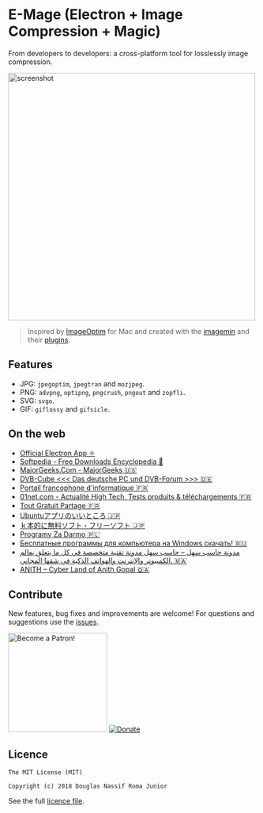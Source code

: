 # E-Mage (Electron + Image Compression + Magic)
From developers to developers: a cross-platform tool for losslessly image compression.

<img src="https://raw.githubusercontent.com/douglasjunior/emage/master/screenshot/screen.png" alt="screenshot" width="500" />

> Inspired by <a href="https://github.com/ImageOptim/ImageOptim" target="_blank">ImageOptim</a> for Mac and created with  the <a href="https://github.com/imagemin/imagemin" target="_blank">imagemin</a> and their <a href="https://www.npmjs.com/search?q=keywords:imageminplugin" target="_blank">plugins</a>.

## Features

- JPG: `jpegoptim`, `jpegtran` and `mozjpeg`.
- PNG: `advpng`, `optipng`, `pngcrush`, `pngout` and `zopfli`.
- SVG: `svgo`.
- GIF: `giflossy` and `gifsicle`.

## On the web

- [Official Electron App ⚛️](https://electronjs.org/apps/e-mage)
- [Softpedia - Free Downloads Encyclopedia 📖](https://www.softpedia.com/get/Multimedia/Graphic/Graphic-Others/E-Mage.shtml)
- [MajorGeeks.Com - MajorGeeks 🇺🇸](https://www.majorgeeks.com/files/details/e_mage.html)
- [DVB-Cube &lt;&lt;&lt; Das deutsche PC und DVB-Forum &gt;&gt;&gt; 🇩🇪](https://www.dvbcube.org/index.php?topic=7356.msg269611#msg269611)
- [Portail francophone d'informatique 🇫🇷](https://www.libellules.ch/dotclear/index.php?post/2018/09/29/E-Mage-optimiseur-du-poids-des-images)
- [01net.com - Actualité High Tech, Tests produits & téléchargements 🇫🇷](https://www.01net.com/telecharger/mac/Utilitaire/fiches/147183.html)
- [Tout Gratuit Partage 🇫🇷](https://toutgratuitpartage.be/e-mage-win-mac-et-linux-optimise-le-poids-des-images-freeware/)
- [Ubuntuアプリのいいところ 🇯🇵](https://ubuntuapps.blog.fc2.com/blog-entry-1065.html)
- [ｋ本的に無料ソフト・フリーソフト 🇯🇵](https://www.gigafree.net/tool/graphiccomp/E-Mage.html)
- [Programy Za Darmo 🇵🇱](https://programyzadarmo.net.pl/threads/e-mage.36723/)
- [Бесплатные программы для компьютера на Windows скачать! 🇷🇺](https://zoomexe.net/grafics/drugoe/3651-e-mage.html)
- [مدونة حاسب سهل &#8211; حاسب سهل مدونة تقنية متخصصة في كل ما يتعلق بعالم الكمبيوتر والإنترنت والهواتف الذكية في شقها المجاني. 🇲🇦](https://www.pcfacile1.com/archives/15331)
- [ANITH &#8211; Cyber Land of Anith Gopal 🇶🇦](https://anith.com/e-mage-1-1-0-mit-license/)

## Contribute

New features, bug fixes and improvements are welcome! For questions and suggestions use the [issues](https://github.com/douglasjunior/emage/issues).

<a href="https://www.patreon.com/douglasjunior"><img src="http://i.imgur.com/xEO164Z.png" alt="Become a Patron!" width="200" /></a>
[![Donate](https://www.paypalobjects.com/en_US/i/btn/btn_donateCC_LG.gif)](https://www.paypal.com/cgi-bin/webscr?cmd=_s-xclick&hosted_button_id=E32BUP77SVBA2)

## Licence

```
The MIT License (MIT)

Copyright (c) 2018 Douglas Nassif Roma Junior
```

See the full [licence file](https://github.com/douglasjunior/emage/blob/master/LICENSE).
